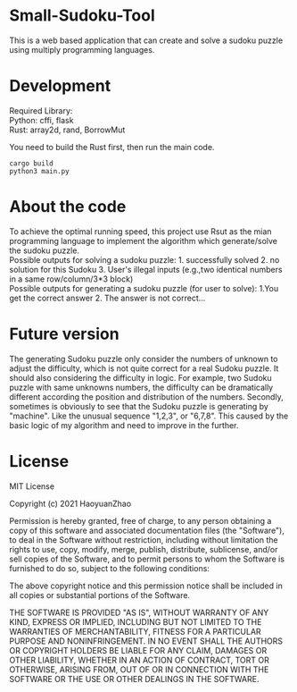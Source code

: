 # Small-Sudoku-Tool
This is a web based application that can create and solve a sudoku puzzle using multiply programming languages.

# Development
Required Library:  
Python: cffi, flask  
Rust: array2d, rand, BorrowMut  

You need to build the Rust first, then run the main code.

    cargo build
    python3 main.py

# About the code
To achieve the optimal running speed, this project use Rsut as the mian programming language to implement the algorithm which generate/solve the sudoku puzzle.  
Possible outputs for solving a sudoku puzzle: 1. successfully solved 2. no solution for this Sudoku 3. User's illegal inputs (e.g.,two identical numbers in a same row/column/3*3 block)  
Possible outputs for generating a sudoku puzzle (for user to solve): 1.You get the correct answer 2. The answer is not correct...

# Future version
The generating Sudoku puzzle only consider the numbers of unknown to adjust the difficulty, which is not quite correct for a real Sudoku puzzle. It should also considering the difficulty in logic. For example, two Sudoku puzzle with same unknowns numbers, the difficulty can be dramatically different according the position and distribution of the numbers. Secondly, sometimes is obviously to see that the Sudoku puzzle is generating by "machine". Like the unusual sequence "1,2,3", or "6,7,8". This caused by the basic logic of my algorithm and need to improve in the further.

# License
MIT License

Copyright (c) 2021 HaoyuanZhao

Permission is hereby granted, free of charge, to any person obtaining a copy
of this software and associated documentation files (the "Software"), to deal
in the Software without restriction, including without limitation the rights
to use, copy, modify, merge, publish, distribute, sublicense, and/or sell
copies of the Software, and to permit persons to whom the Software is
furnished to do so, subject to the following conditions:

The above copyright notice and this permission notice shall be included in all
copies or substantial portions of the Software.

THE SOFTWARE IS PROVIDED "AS IS", WITHOUT WARRANTY OF ANY KIND, EXPRESS OR
IMPLIED, INCLUDING BUT NOT LIMITED TO THE WARRANTIES OF MERCHANTABILITY,
FITNESS FOR A PARTICULAR PURPOSE AND NONINFRINGEMENT. IN NO EVENT SHALL THE
AUTHORS OR COPYRIGHT HOLDERS BE LIABLE FOR ANY CLAIM, DAMAGES OR OTHER
LIABILITY, WHETHER IN AN ACTION OF CONTRACT, TORT OR OTHERWISE, ARISING FROM,
OUT OF OR IN CONNECTION WITH THE SOFTWARE OR THE USE OR OTHER DEALINGS IN THE
SOFTWARE.
